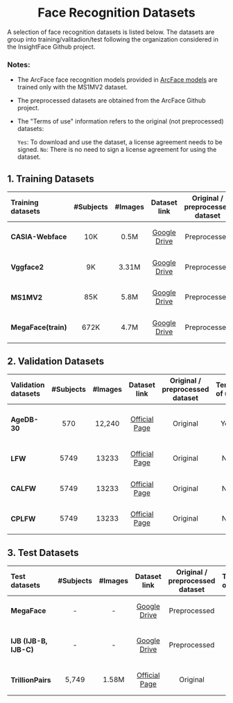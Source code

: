 <h1 align="center"> Face Recognition Datasets </h1>

A selection of face recognition datasets is listed below.
The datasets are group into training/valitadion/test following the organization considered in the InsightFace Github project.
 
 ### Notes:
- The ArcFace face recognition models provided in <a href="https://github.com/Naima-Bou/XAIface_Face_Recognition_Pipelines/tree/main/Face_Recognition/ArcFace_Face_Recognition/Face_Recognition_Models">ArcFace models</a> are trained only with the MS1MV2 dataset.
     
- The preprocessed datasets are obtained from the ArcFace Github project.

- The "Terms of use" information refers to the original (not preprocessed) datasets: 

    `Yes`: To download and use the dataset, a license agreement needs to be signed.
    `No`: There is no need to sign a license agreement for using the dataset.
    
      
      

## 1. Training Datasets

<div align="center">
    
|Training datasets        |#Subjects|#Images| Dataset link                                                                                    |Original / preprocessed dataset |Terms of use|
|:------------------------|:-------:|:-----:|:-----------------------------------------------------------------------------------------------:|:-------------------------:|:--:|
|<h4> CASIA-Webface  </h4>|10K      | 0.5M  |<a href="https://drive.google.com/file/d/1KxNCrXzln0lal3N4JiYl9cFOIhT78y1l/view">Google Drive</a>|Preprocessed               |-|
|<h4> Vggface2       </h4>|9K       |3.31M  |<a href="https://drive.google.com/file/d/1dyVQ7X3d28eAcjV3s3o0MT-HyODp_v3R/view">Google Drive</a>|Preprocessed              |-|
|<h4> MS1MV2         </h4>|85K      |5.8M   |<a href="https://drive.google.com/file/d/1SXS4-Am3bsKSK615qbYdbA_FMVh3sAvR/view">Google Drive</a>|Preprocessed              |-|
|<h4> MegaFace(train)</h4>|672K     |4.7M   |<a href="https://drive.google.com/file/d/1O4FxijSXoEIe6fLfOocqF4VFMh5B4d89/view">Google Drive</a>|Preprocessed                   |-|

</div>
      
## 2. Validation Datasets

<div align="center">
    
|Validation datasets |#Subjects|#Images|Dataset link                                                                 |Original / preprocessed dataset|Terms of use|
|:-------------------|:-------:|:-----:|:---------------------------------------------------------------------------:|:------------------------:|:----------:|
|<h4> AgeDB-30 </h4> |570      |12,240 |<a href="https://ibug.doc.ic.ac.uk/resources/agedb/">Official Page</a>       |Original                  |Yes         |
|<h4> LFW      </h4> |5749     |13233  |<a href="http://vis-www.cs.umass.edu/lfw/">Official Page</a>                 |Original                  |No          |
|<h4> CALFW    </h4> |5749     |13233  |<a href="http://whdeng.cn/CALFW/index.html?reload=true">Official Page</a>    |Original                  |No          |
|<h4> CPLFW    </h4> |5749     |13233  |<a href="http://www.whdeng.cn/cplfw/index.html?reload=true">Official Page</a>|Original                  |No          |

</div>

## 3. Test Datasets

<div align="center">
    
|Test datasets                |#Subjects|#Images| Dataset link                                                                         |Original / preprocessed dataset|Terms of use|
|:----------------------------|:-------:|:-----:|:-----------------------------------------------------------------------------------------------:|:-------------:|:------:|
|<h4> MegaFace          </h4> | -       | -     |<a href="https://drive.google.com/file/d/1KBwp0U9oZgZj7SYDXRxUnnH7Lwvd9XMy/view">Google Drive</a>|Preprocessed   |-      |
|<h4> IJB (IJB-B, IJB-C)</h4> | -       |  -    |<a href="https://drive.google.com/file/d/1aC4zf2Bn0xCVH_ZtEuQipR2JvRb1bf8o/view">Google Drive</a>|Preprocessed   |Yes     |
|<h4> TrillionPairs     </h4> |5,749    |1.58M  |<a href="http://trillionpairs.deepglint.com/overview">Official Page</a>                          |Original       |No      |



